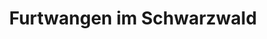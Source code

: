 ---
title: Furtwangen im Schwarzwald
url: /furtwangen-im-schwarzwald/
latitude: 48.052
longitude: 8.206
---